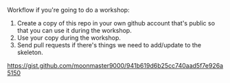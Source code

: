 Workflow if you're going to do a workshop: 

1. Create a copy of this repo in your own github account that's public so that you can use it during the workshop.
2. Use your copy during the workshop.
3. Send pull requests if there's things we need to add/update to the skeleton.


https://gist.github.com/moonmaster9000/941b619d6b25cc740aad5f7e926a5150
